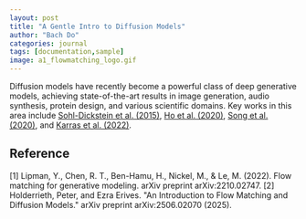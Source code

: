 ```yaml
---
layout: post
title: "A Gentle Intro to Diffusion Models"
author: "Bach Do"
categories: journal
tags: [documentation,sample]
image: a1_flowmatching_logo.gif
---
```


Diffusion models have recently become a powerful class of deep generative models, achieving state-of-the-art results in image generation, audio synthesis, protein design, and various scientific domains. Key works in this area include [Sohl-Dickstein et al. (2015)](https://arxiv.org/abs/1503.03585), [Ho et al. (2020)](https://arxiv.org/abs/2006.11239), [Song et al. (2020)](https://arxiv.org/abs/2011.13456), and [Karras et al. (2022)](https://arxiv.org/abs/2206.00364).

## Reference

[1] Lipman, Y., Chen, R. T., Ben-Hamu, H., Nickel, M., & Le, M. (2022). Flow matching for generative modeling. arXiv preprint arXiv:2210.02747.
[2] Holderrieth, Peter, and Ezra Erives. "An Introduction to Flow Matching and Diffusion Models." arXiv preprint arXiv:2506.02070 (2025).





